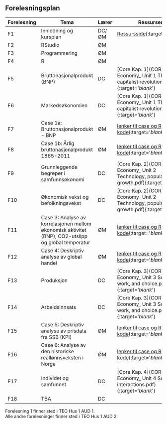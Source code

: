 ## Forelesningsplan

| Forelesning <img width=80/>   | Tema                                                              | Lærer  | Ressurser <img width=200/>  |
|----------------|----------------------------------------------------------------------|-----------|--------------------------------------|
|F1   | Innledning og kursplan                        | DC/ØM       | [Ressursside](https://uit-sok-1004-h21.github.io/emneside/ressurser_F1.html){:target='_blank_'}   |
|F2  | RStudio  | ØM |    |
|F3   | Programmering         | ØM        |  |
|F4    | R | ØM |  |
|F5   | Bruttonasjonalprodukt (BNP)    | DC       | [Core Kap. 1](CORE/The Economy_ Unit 1 The capitalist revolution.pdf){:target='_blank_'}  |
|F6     | Markedsøkonomien  | DC | [Core Kap. 1](CORE/The Economy_ Unit 1 The capitalist revolution.pdf){:target='_blank_'}   |
|F7 | Case 1a: Bruttonasjonalprodukt - BNP | ØM       | [lenker til case og R kode](https://oysteinm.github.io/uit-sok-1004-h21/){:target='_blank_'} |
|F8   | Case 1b: Årlig bruttonasjonalprodukt 1865-2011  | ØM  |  [lenker til case og R kode](https://oysteinm.github.io/uit-sok-1004-h21/){:target='_blank_'} |
|F9    | Grunnleggende begreper i samfunnsøkonomi           | DC | [Core Kap. 2](CORE/The Economy_ Unit 2 Technology, population, and growth.pdf){:target='_blank_'}   |
|F10   | Økonomisk vekst og befolkningsvekst | DC | [Core Kap. 2](CORE/The Economy_ Unit 2 Technology, population, and growth.pdf){:target='_blank_'}   |
|F11  | Case 3: Analyse av korrelasjonen mellom økonomisk aktivitet (BNP), CO2-utslipp og global temperatur  | ØM | [lenker til case og R kode](https://oysteinm.github.io/uit-sok-1004-h21/){:target='_blank_'}  |
|F12   | Case 4: Deskriptiv analyse av global handel           | ØM | [lenker til case og R kode](https://oysteinm.github.io/uit-sok-1004-h21/){:target='_blank_'} |
|F13 | Produksjon  | DC | [Core Kap. 3](CORE/The Economy_ Unit 3 Scarcity, work, and choice.pdf){:target='_blank_'}  | 
|F14  | Arbeidsinnsats  | DC         | [Core Kap. 3](CORE/The Economy_ Unit 3 Scarcity, work, and choice.pdf){:target='_blank_'}  |
|F15    | Case 5: Deskriptiv analyse av prisdata fra SSB (KPI)   | ØM | [lenker til case og R kode](https://oysteinm.github.io/uit-sok-1004-h21/){:target='_blank_'} | 
|F16   | Case 6: Analyse av den historiske reallønnsveksten i Norge                 | ØM       |  [lenker til case og R kode](https://oysteinm.github.io/uit-sok-1004-h21/){:target='_blank_'} |
|F17  | Individet og samfunnet        | DC         | [Core Kap. 4](CORE/The Economy_ Unit 4 Social interactions.pdf){:target='_blank_'}   |
|F18  |   TBA                                      | DC         |   |

Forelesning 1 finner sted i TEO Hus 1 AUD 1.  
Alle andre forelesninger finner sted i TEO Hus 1 AUD 2.
